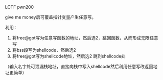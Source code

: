 LCTF pwn200

give me money后可覆盖指针变量产生任意写。

利用：

1. 将free@got写为任意写函数的地址，然后选2，跳回函数，从而形成无限任意写
2. 将bss段写为shellcode，然后选2
3. 将free@got写为shellcode地址，然后选2 跳到shellcode处

（输入名字处可泄漏栈地址，直接向栈中写入shellcode然后利用任意写改返回地址更简单）